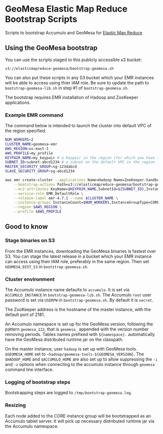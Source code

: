 # GeoMesa Elastic Map Reduce Bootstrap ScriptsScripts to bootstrap Accumulo and GeoMesa for [Elastic Map Reduce](https://aws.amazon.com/elasticmapreduce/)## Using the GeoMesa bootstrapYou can use the scripts staged to this publicly accessible s3 bucket:```s3://elasticmapreduce-geomesa/bootstrap-geomesa.sh```You can also put these scripts in any S3 bucket which your EMR instances will be able to access using thier IAM role. Be sure to update the path to `bootstrap-geomesa-lib.sh` in step #1 of `bootstrap-geomesa.sh`.The bootstrap requires EMR installation of Hadoop and ZooKeeper applications.### Example EMR commandThe command below is intended to launch the cluster into default VPC of the region specified.``` bashNUM_WORKERS=2CLUSTER_NAME=geomesa-emrAWS_REGION=us-east-1AWS_PROFILE=my_profileKEYPAIR_NAME=my_keypair # a keypair in the region (for which you have the private key)SUBNET_ID=subnet-abcd1234 # a subnet on the default VPC in the regionMASTER_SECURITY_GROUP=sg-1234abcdSLAVE_SECURITY_GROUP=sg-abcd1234aws emr create-cluster --applications Name=Hadoop Name=ZooKeeper-Sandbox \    --bootstrap-actions Path=s3://elasticmapreduce-geomesa/bootstrap-geomesa.sh,Name=geomesa-accumulo \    --ec2-attributes KeyName=$KEYPAIR_NAME,SubnetId=${SUBNET_ID},InstanceProfile=EMR_EC2_DefaultRole,EmrManagedSlaveSecurityGroup=${SLAVE_SECURITY_GROUP},EmrManagedMasterSecurityGroup=${MASTER_SECURITY_GROUP} \    --service-role EMR_DefaultRole \    --release-label emr-4.7.1 --name $CLUSTER_NAME \    --instance-groups InstanceCount=$NUM_WORKERS,InstanceGroupType=CORE,InstanceType=m3.xlarge InstanceCount=1,InstanceGroupType=MASTER,InstanceType=m3.xlarge \    --region $AWS_REGION \    --profile $AWS_PROFILE```## Good to know### Stage binaries on S3From the EMR instances, downloading the GeoMesa binaries is fastest over S3.  You can stage the latest release in a bucket which your EMR instance can access using their IAM role, preferably in the same region. Then set `GEOMESA_DIST_S3` in `bootstrap-geomesa.sh`.### Cluster environmentThe Accumulo instance name defaults to `accumulo`. It is set via `ACCUMULO_INSTANCE` in `bootstrap-geomesa-lib.sh`. The Accumulo `root` user password is set via `USERPW` in `bootstrap-geomesa.sh`.  By default it is `secret`.The ZooKeeper address is the hostname of the master instance, with the default port of 2181.An Accumulo namespace is set up for the GeoMesa version, following the pattern `geomesa_122`, that is `geomesa_` appended with the version number removing periods. Tables names prefixed with `${namespace}.` automatically have the GeoMesa distributed runtime jar on the classpath.On the master instance, user `hadoop` is set up with GeoMesa tools.  `$GEOMESA_HOME` set to `~hadoop/geomesa-tools-${GEOMESA_VERSION}`. The `$HADOOP_HOME` and `$ACCUMULO_HOME` are also set up to allow suppressing the `-i` and `-z` options when connecting to the accumulo instance through `geomesa` command line interface.### Logging of bootstrap stepsBootstrapping steps are logged to `/tmp/bootstrap-geomesa.log`.### ResizingEach node added to the CORE instance group will be bootstrapped as an Accumulo tablet server. It will pick up necessary distributed runtime jar via the Accumulo namespace.